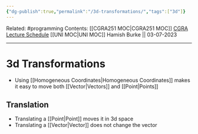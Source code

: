 ```yaml
---
{"dg-publish":true,"permalink":"/3d-transformations/","tags":["3d"]}
---
```


Related: #programming 
Contents: [[CGRA251 MOC\|CGRA251 MOC]]
[CGRA Lecture Schedule](https://ecs.wgtn.ac.nz/Courses/CGRA251_2023T2/LectureSchedule)
[[UNI MOC\|UNI MOC]]
Hamish Burke || 03-07-2023
***

# 3d Transformations

- Using [[Homogeneous Coordinates\|Homogeneous Coordinates]] makes it easy to move both [[Vector\|Vectors]] and [[Point\|Points]]

## Translation

- Translating a [[Point\|Point]] moves it in 3d space
- Translating a [[Vector\|Vector]] does not change the vector